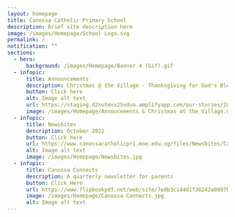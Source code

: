 ```yaml
---
layout: homepage
title: Canossa Catholic Primary School
description: Brief site description here
image: /images/Homepage/School Logo.svg
permalink: /
notification: ""
sections:
  - hero:
      background: /images/Homepage/Banner 4 (Gif).gif
  - infopic:
      title: Announcements
      description: Christmas @ the Village - Thanksgiving for God's Blessings
      button: Click here
      alt: Image alt text
      url: https://staging.d2nutevx25vdua.amplifyapp.com/our-stories/2022-Events/permalink/Christmas-at-the-Village/
      image: /images/Homepage/Annoucements & Christmas at the Village.gif
  - infopic:
      title: Newsbites
      description: October 2022
      button: Click here
      url: https://www.canossacatholicpri.moe.edu.sg/files/Newsbites/Canossa%20Newsbites%20-%20January%202023.pdf
      alt: Image alt text
      image: /images/Homepage/Newsbites.jpg
  - infopic:
      title: Canossa Connects
      description: A quarterly newsletter for parents
      button: Click Here
      url: https://www.flipbookpdf.net/web/site/7e0b3c144d1f38242a0897bceff754e4c1e5c010202212.pdf.html
      image: /images/Homepage/Canossa Connects.jpg
      alt: Image alt text
---
```

